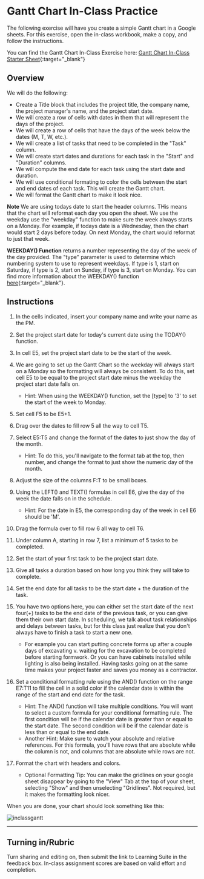 # Gantt Chart In-Class Practice

The following exercise will have you create a simple Gantt chart in a Google sheets. For this exercise, open the in-class workbook, make a copy, and follow the instructions.

You can find the Gantt Chart In-Class Exercise here: [Gantt Chart In-Class Starter Sheet](https://docs.google.com/spreadsheets/d/1k8ACDgTKBveKUnfcdLnX6djCPG3-Sa6K8LO9h9yh3A0/edit?usp=sharing){:target="_blank"}

## Overview
We will do the following:
* Create a Title block that includes the project title, the company name, the project manager's name, and the project start date.
* We will create a row of cells with dates in them that will represent the days of the project.
* We will create a row of cells that have the days of the week below the dates (M, T, W, etc.).
* We will create a list of tasks that need to be completed in the "Task" column.
* We will create start dates and durations for each task in the "Start" and "Duration" columns.
* We will compute the end date for each task using the start date and duration.
* We will use conditional formating to color the cells between the start and end dates of each task. This will 
  create the Gantt chart.
* We will format the Gantt chart to make it look nice.

**Note** We are using todays date to start the header columns. THis means that the chart will reformat each day you 
open the sheet. We use the weekday use the "weekday" function to make sure the week always starts on a Monday. For example, if todays date is a Wednesday, then the chart would start 2 days before today. On next Monday, the chart would reformat to just that week.

**WEEKDAY() Function**  returns a number representing the day of the week of the day provided. The "type" parameter 
is used to determine which numbering system to use to represent weekdays. If type is 1, start on Saturday, if type 
is 2, start on Sunday, if type is 3, start on Monday. 
You can find more information about the WEEKDAY() function [here](https://support.google.com/docs/answer/3092985?hl=en){:target="_blank"}.

## Instructions

  1. In the cells indicated, insert your company name and write your name as the PM.
  2. Set the project start date for today's current date using the TODAY() function.
  3. In cell E5, set the project start date to be the start of the week.
  4. We are going to set up the Gantt Chart so the weekday will always start on a Monday so the formatting will always be consistent. To do this, set cell E5 to be equal to the project start date minus the weekday the project start date falls on.

       * Hint: When using the WEEKDAY() function, set the [type] to '3' to set the start of the week to Monday.
    
      
  5. Set cell F5 to be E5+1.
  6. Drag over the dates to fill row 5 all the way to cell T5.
  7. Select E5:T5 and change the format of the dates to just show the day of the month.
     
       * Hint: To do this, you'll navigate to the format tab at the top, then number, and change the format to just show the numeric day of the month.
    
      
  8. Adjust the size of the columns F:T to be small boxes.
  9. Using the LEFT() and TEXT() formulas in cell E6, give the day of the week the date falls on in the schedule.

       * Hint: For the date in E5, the corresponding day of the week in cell E6 should be 'M'.

  10. Drag the formula over to fill row 6 all way to cell T6.
  11. Under column A, starting in row 7, list a minimum of 5 tasks to be completed.
  12. Set the start of your first task to be the project start date.
  13. Give all tasks a duration based on how long you think they will take to complete.
  14. Set the end date for all tasks to be the start date + the duration of the task.
  15. You have two options here, you can either set the start date of the next four(+) tasks to be the end date of the previous task, or you can give them their own start date. In scheduling, we talk about task relationships and delays between tasks, but for this class just realize that you don't always have to finish a task to start a new one.

      * For example you can start putting concrete forms up after a couple days of excavating v. waiting for the excavation to be completed before starting formwork. Or you can have cabinets installed while lighting is also being installed. Having tasks going on at the same time makes your project faster and saves you money as a contractor.

  16. Set a conditional formatting rule using the AND() function on the range E7:T11 to fill the cell in a solid color if the calendar date is within the range of the start and end date for the task.

        * Hint: The AND() function will take multiple conditions. You will want to select a custom formula for your conditional formatting rule. The first condition will be if the calendar date is greater than or equal to the start date. The second condition will be if the calendar date is less than or equal to the end date.
        * Another Hint: Make sure to watch your absolute and relative references. For this formula, you'll have rows that are absolute while the column is not, and columns that are absolute while rows are not.
          
  17. Format the chart with headers and colors.
      
      * Optional Formatting Tip: You can make the gridlines on your google sheet disappear by going to the "View" Tab at the top of your sheet, selecting "Show" and then unselecting "Gridlines". Not required, but it makes the formatting look nicer.

When you are done, your chart should look something like this:

![inclassgantt](https://github.com/user-attachments/assets/36fede87-3cd4-48ca-a23b-3d871b297848)


---

## Turning in/Rubric
Turn sharing and editing on, then submit the link to Learning Suite in the feedback box. In-class assignment scores are based on valid effort and completion.
